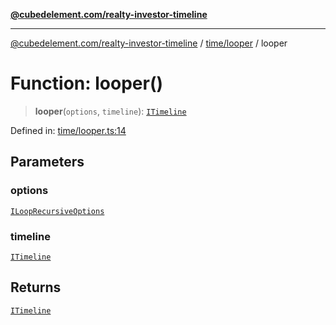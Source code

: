 [**@cubedelement.com/realty-investor-timeline**](../../../index.md)

---

[@cubedelement.com/realty-investor-timeline](../../../modules.md) / [time/looper](../index.md) / looper

# Function: looper()

> **looper**(`options`, `timeline`): [`ITimeline`](../../timeline/interfaces/ITimeline.md)

Defined in: [time/looper.ts:14](https://github.com/kvernon/realty-investor-timeline/blob/cec7f590aef4aded8ee94008f5b37aa0db4daadd/src/time/looper.ts#L14)

## Parameters

### options

[`ILoopRecursiveOptions`](../../i-loop-recursive-options/interfaces/ILoopRecursiveOptions.md)

### timeline

[`ITimeline`](../../timeline/interfaces/ITimeline.md)

## Returns

[`ITimeline`](../../timeline/interfaces/ITimeline.md)

